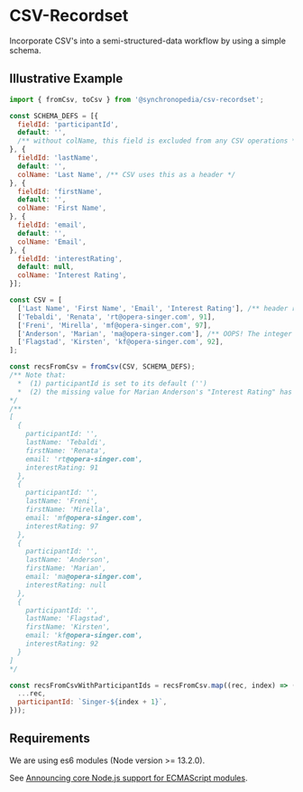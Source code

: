 # CSV-Recordset

Incorporate CSV's into a semi-structured-data workflow by using a simple schema.

## Illustrative Example

```javascript
import { fromCsv, toCsv } from '@synchronopedia/csv-recordset';

const SCHEMA_DEFS = [{
  fieldId: 'participantId',
  default: '',
  /** without colName, this field is excluded from any CSV operations */
}, {
  fieldId: 'lastName',
  default: '',
  colName: 'Last Name', /** CSV uses this as a header */
}, {
  fieldId: 'firstName',
  default: '',
  colName: 'First Name',
}, {
  fieldId: 'email',
  default: '',
  colName: 'Email',
}, {
  fieldId: 'interestRating',
  default: null,
  colName: 'Interest Rating',
}];

const CSV = [
  ['Last Name', 'First Name', 'Email', 'Interest Rating'], /** header row */
  ['Tebaldi', 'Renata', 'rt@opera-singer.com', 91],
  ['Freni', 'Mirella', 'mf@opera-singer.com', 97],
  ['Anderson', 'Marian', 'ma@opera-singer.com'], /** OOPS! The integer value for the last column (Interest Rating) is missing */
  ['Flagstad', 'Kirsten', 'kf@opera-singer.com', 92],
];

const recsFromCsv = fromCsv(CSV, SCHEMA_DEFS);
/** Note that:
  *  (1) participantId is set to its default ('')
  *  (2) the missing value for Marian Anderson's "Interest Rating" has been set to its default (null)
*/
/**
[
  {
    participantId: '',
    lastName: 'Tebaldi',
    firstName: 'Renata',
    email: 'rt@opera-singer.com',
    interestRating: 91
  },
  {
    participantId: '',
    lastName: 'Freni',
    firstName: 'Mirella',
    email: 'mf@opera-singer.com',
    interestRating: 97
  },
  {
    participantId: '',
    lastName: 'Anderson',
    firstName: 'Marian',
    email: 'ma@opera-singer.com',
    interestRating: null
  },
  {
    participantId: '',
    lastName: 'Flagstad',
    firstName: 'Kirsten',
    email: 'kf@opera-singer.com',
    interestRating: 92
  }
]
*/

const recsFromCsvWithParticipantIds = recsFromCsv.map((rec, index) => ({
  ...rec,
  participantId: `Singer-${index + 1}`,
}));
```

## Requirements

We are using es6 modules (Node version >= 13.2.0).

See [Announcing core Node.js support for ECMAScript modules](https://medium.com/@nodejs/announcing-core-node-js-support-for-ecmascript-modules-c5d6dc29b663).
